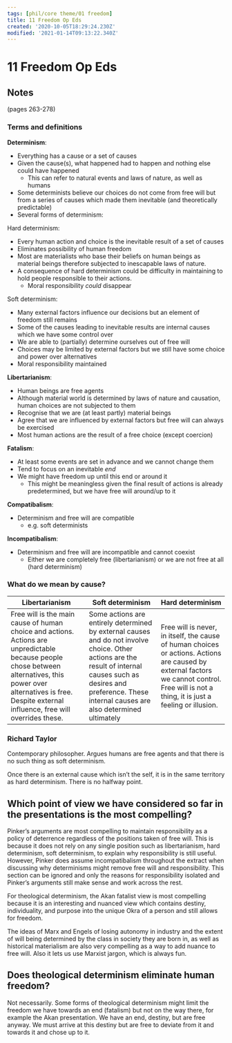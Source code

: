 ```yaml
---
tags: [phil/core theme/01 freedom]
title: 11 Freedom Op Eds
created: '2020-10-05T18:29:24.230Z'
modified: '2021-01-14T09:13:22.340Z'
---
```


# 11 Freedom Op Eds
## Notes
(pages 263-278)
### Terms and definitions

**Determinism**:

- Everything has a cause or a set of causes
- Given the cause(s), what happened had to happen and nothing else could have happened
  - This can refer to natural events and laws of nature, as well as humans
- Some determinists believe our choices do not come from free will but from a series of causes which made them inevitable (and theoretically predictable)
- Several forms of determinism:

Hard determinism:

- Every human action and choice is the inevitable result of a set of causes
- Eliminates possibility of human freedom
- Most are materialists who base their beliefs on human beings as material beings therefore subjected to inescapable laws of nature.
- A consequence of hard determinism could be difficulty in maintaining to hold people responsible to their actions.
  - Moral responsibility *could* disappear

Soft determinism:

- Many external factors influence our decisions but an element of freedom still remains
- Some of the causes leading to inevitable results are internal causes which we have some control over
- We are able to (partially) determine ourselves out of free will
- Choices may be limited by external factors but we still have some choice and power over alternatives
- Moral responsibility maintained

**Libertarianism**:

- Human beings are free agents
- Although material world is determined by laws of nature and causation, human choices are not subjected to them
- Recognise that we are (at least partly) material beings
- Agree that we are influenced by external factors but free will can always be exercised
- Most human actions are the result of a free choice (except coercion)

**Fatalism**:

- At least some events are set in advance and we cannot change them
- Tend to focus on an inevitable *end*
- We might have freedom up until this end or around it
  - This might be meaningless given the final result of actions is already predetermined, but we have free will around/up to it

**Compatibalism**:

- Determinism and free will are compatible
  - e.g. soft determinists

**Incompatibalism**:

- Determinism and free will are incompatible and cannot coexist
  - Either we are completely free (libertarianism) or we are not free at all (hard determinism)

### What do we mean by cause?

| Libertarianism                                               | Soft determinism                                             | Hard determinism                                             |
| ------------------------------------------------------------ | ------------------------------------------------------------ | ------------------------------------------------------------ |
| Free will is the main cause of human choice and actions. Actions are unpredictable because people chose between alternatives, this power over alternatives is free. Despite external influence, free will overrides these. | Some actions are entirely determined by external causes and do not involve choice. Other actions are the result of internal causes such as desires and preference. These internal causes are also determined ultimately | Free will is never, in itself, the cause of human choices or actions. Actions are caused by external factors we cannot control. Free will is not a thing, it is just a feeling or illusion. |



### Richard Taylor

Contemporary philosopher. Argues humans are free agents and that there is no such thing as soft determinism.

Once there is an external cause which isn’t the self, it is in the same territory as hard determinism. There is no halfway point.



## Which point of view we have considered so far in the presentations is the most compelling?

Pinker’s arguments are most compelling to maintain responsibility as a policy of deterrence regardless of the positions taken of free will. This is because it does not rely on any single position such as libertarianism, hard determinism, soft determinism, to explain why responsibility is still useful. However, Pinker does assume incompatibalism throughout the extract when discussing why determinisms might remove free will and responsibility. This section can be ignored and only the reasons for responsibility isolated and Pinker’s arguments still make sense and work across the rest.

For theological determinism, the Akan fatalist view is most compelling because it is an interesting and nuanced view which contains destiny, individuality, and purpose into the unique Okra of a person and still allows for freedom. 

The ideas of Marx and Engels of losing autonomy in industry and the extent of will being determined by the class in society they are born in, as well as historical materialism are also very compelling as a way to add nuance to free will. Also it lets us use Marxist jargon, which is always fun.



## Does theological determinism eliminate human freedom?

Not necessarily. Some forms of theological determinism might limit the freedom we have towards an end (fatalism) but not on the way there, for example the Akan presentation. We have an end, destiny, but are free anyway. We must arrive at this destiny but are free to deviate from it and towards it and chose up to it.
